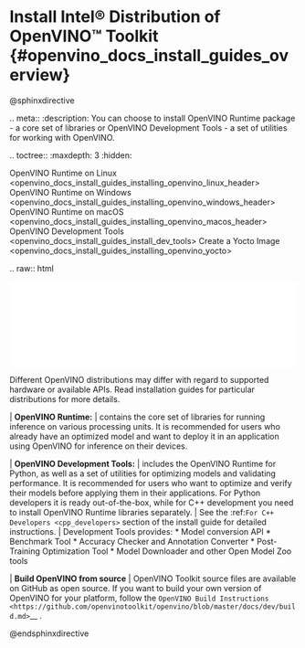 # Install Intel® Distribution of OpenVINO™ Toolkit {#openvino_docs_install_guides_overview}

@sphinxdirective

.. meta::
   :description: You can choose to install OpenVINO Runtime package - a core set 
                 of libraries or OpenVINO Development Tools - a set of utilities 
                 for working with OpenVINO.


.. toctree::
   :maxdepth: 3
   :hidden:

   OpenVINO Runtime on Linux <openvino_docs_install_guides_installing_openvino_linux_header>
   OpenVINO Runtime on Windows <openvino_docs_install_guides_installing_openvino_windows_header>
   OpenVINO Runtime on macOS <openvino_docs_install_guides_installing_openvino_macos_header>  
   OpenVINO Development Tools <openvino_docs_install_guides_install_dev_tools>
   Create a Yocto Image <openvino_docs_install_guides_installing_openvino_yocto>


.. raw:: html

   <script type="module" crossorigin src="_static/selector-tool/assets/index-f34d1fad.js"></script>
   <meta name="viewport" content="width=device-width, initial-scale=1.0" />
   <iframe id="selector" src="_static/selector-tool/selector-136759b.html" style="width: 100%; border: none" title="Download Intel® Distribution of OpenVINO™ Toolkit"></iframe>


Different OpenVINO distributions may differ with regard to supported hardware or available APIs.
Read installation guides for particular distributions for more details. 

| **OpenVINO Runtime:** 
|    contains the core set of libraries for running inference on various processing units. It is recommended for users who already have an optimized model 
     and want to deploy it in an application using OpenVINO for inference on their devices.

| **OpenVINO Development Tools:** 
|    includes the OpenVINO Runtime for Python, as well as a set of utilities for optimizing models and validating performance. 
     It is recommended for users who want to optimize and verify their models before applying them in their applications.
     For Python developers it is ready out-of-the-box, while for C++ development you need to install OpenVINO Runtime libraries separately.
|    See the :ref:`For C++ Developers <cpp_developers>` section of the install guide for detailed instructions.
|    Development Tools provides:
     * Model conversion API
     * Benchmark Tool
     * Accuracy Checker and Annotation Converter
     * Post-Training Optimization Tool
     * Model Downloader and other Open Model Zoo tools


| **Build OpenVINO from source**
|    OpenVINO Toolkit source files are available on GitHub as open source. If you want to build your own version of OpenVINO for your platform, 
     follow the `OpenVINO Build Instructions <https://github.com/openvinotoolkit/openvino/blob/master/docs/dev/build.md>`__ .




@endsphinxdirective

